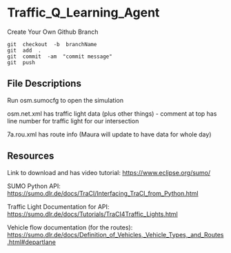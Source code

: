 # Traffic_Q_Learning_Agent

Create Your Own Github Branch

```
git  checkout  -b  branchName
git  add  .
git  commit  -am  "commit message"
git  push
```

## File Descriptions

Run osm.sumocfg to open the simulation

osm.net.xml has traffic light data (plus other things) - comment at top has line number for traffic light for our intersection

7a.rou.xml has route info (Maura will update to have data for whole day)

## Resources

Link to download and has video tutorial: https://www.eclipse.org/sumo/

SUMO Python API: https://sumo.dlr.de/docs/TraCI/Interfacing_TraCI_from_Python.html

Traffic Light Documentation for API: https://sumo.dlr.de/docs/Tutorials/TraCI4Traffic_Lights.html

Vehicle flow documentation (for the routes): https://sumo.dlr.de/docs/Definition_of_Vehicles,_Vehicle_Types,_and_Routes.html#departlane
